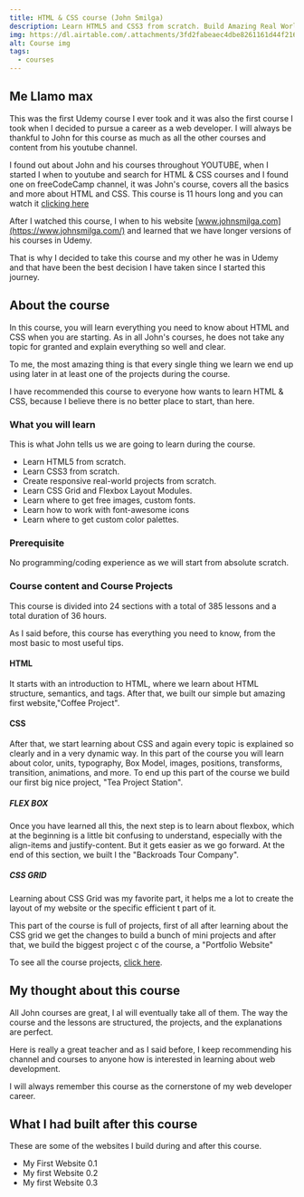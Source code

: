 ```yaml
---
title: HTML & CSS course (John Smilga)
description: Learn HTML5 and CSS3 from scratch.​ Build Amazing Real World Projects.
img: https://dl.airtable.com/.attachments/3fd2fabeaec4dbe8261161d44f21621e/3fb2bd00/myfirstwebsite2.0.0.png
alt: Course img
tags:
  - courses
---
```


## Me Llamo max

This was the first Udemy course I ever took and it was also the first course I took when I decided to pursue a career as a web developer. I will always be thankful to John for this course as much as all the other courses and content from his youtube channel.

I found out about John and his courses throughout YOUTUBE, when I started I when to youtube and search for HTML & CSS courses and I found one on freeCodeCamp channel, it was John's course, covers all the basics and more about HTML and CSS. This course is 11 hours long and you can watch it [clicking here](https://www.youtube.com/watch?v=V5rIPKzcX7Q&t=8s)

After I watched this course, I when to his website [www.johnsmilga.com](https://www.johnsmilga.com/) and learned that we have longer versions of his courses in Udemy.

That is why I decided to take this course and my other he was in Udemy and that have been the best decision I have taken since I started this journey.

## About the course

In this course, you will learn everything you need to know about HTML and CSS when you are starting. As in all John's courses, he does not take any topic for granted and explain everything so well and clear.

To me, the most amazing thing is that every single thing we learn we end up using later in at least one of the projects during the course.

I have recommended this course to everyone how wants to learn HTML & CSS, because I believe there is no better place to start, than here.

### What you will learn

This is what John tells us we are going to learn during the course.

- Learn HTML5 from scratch.
- Learn CSS3 from scratch.
- Create responsive real-world projects from scratch.
- Learn CSS Grid and Flexbox Layout Modules.
- Learn where to get free images, custom fonts.
- Learn how to work with font-awesome icons
- Learn where to get custom color palettes.

### Prerequisite

No programming/coding experience as we will start from absolute scratch.

### Course content and Course Projects

This course is divided into 24 sections with a total of 385 lessons and a total duration of 36 hours.

As I said before, this course has everything you need to know, from the most basic to most useful tips.

#### HTML

It starts with an introduction to HTML, where we learn about HTML structure, semantics, and tags. After that, we built our simple but amazing first website,"Coffee Project".

#### CSS

After that, we start learning about CSS and again every topic is explained so clearly and in a very dynamic way. In this part of the course you will learn about color, units, typography, Box Model, images, positions, transforms, transition, animations, and more. To end up this part of the course we build our first big nice project, "Tea Project Station".

##### FLEX BOX

Once you have learned all this, the next step is to learn about flexbox, which at the beginning is a little bit confusing to understand, especially with the align-items and justify-content. But it gets easier as we go forward. At the end of this section, we built l the "Backroads Tour Company".

##### CSS GRID

Learning about CSS Grid was my favorite part, it helps me a lot to create the layout of my website or the specific efficient t part of it.

This part of the course is full of projects, first of all after learning about the CSS grid we get the changes to build a bunch of mini projects and after that, we build the biggest project c of the course, a "Portfolio Website"

To see all the course projects, [click here](https://www.johnsmilga.com/projects).

## My thought about this course

All John courses are great, I al will eventually take all of them. The way the course and the lessons are structured, the projects, and the explanations are perfect.

Here is really a great teacher and as I said before, I keep recommending his channel and courses to anyone how is interested in learning about web development.

I will always remember this course as the cornerstone of my web developer career.

## What I had built after this course

These are some of the websites I build during and after this course.

- <nuxt-link to="/projects/recrHP3Qg6K7bF1hv">My First Website 0.1</nuxt-link>
- <nuxt-link to="/projects/rec7GmsOW5KGLmgLJ">My first Website 0.2</nuxt-link>
- <nuxt-link to="/projects/recKHR2zwMJIaztqQ">My first Website 0.3</nuxt-link>
